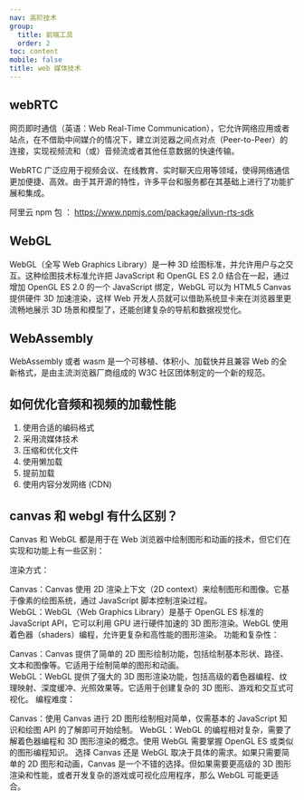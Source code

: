 ```yaml
---
nav: 高阶技术
group:
  title: 前端工具
  order: 2
toc: content
mobile: false
title: web 媒体技术
---
```


## webRTC

网页即时通信（英语：Web Real-Time Communication），它允许网络应用或者站点，在不借助中间媒介的情况下，建立浏览器之间点对点（Peer-to-Peer）的连接，实现视频流和（或）音频流或者其他任意数据的快速传输。

WebRTC 广泛应用于视频会议、在线教育、实时聊天应用等领域，使得网络通信更加便捷、高效。由于其开源的特性，许多平台和服务都在其基础上进行了功能扩展和集成。

阿里云 npm 包 ： https://www.npmjs.com/package/aliyun-rts-sdk

## WebGL

WebGL（全写 Web Graphics Library）是一种 3D 绘图标准，并允许用户与之交互。这种绘图技术标准允许把 JavaScript 和 OpenGL ES 2.0 结合在一起，通过增加 OpenGL ES 2.0 的一个 JavaScript 绑定，WebGL 可以为 HTML5 Canvas 提供硬件 3D 加速渲染，这样 Web 开发人员就可以借助系统显卡来在浏览器里更流畅地展示 3D 场景和模型了，还能创建复杂的导航和数据视觉化。

## WebAssembly

WebAssembly 或者 wasm 是一个可移植、体积小、加载快并且兼容 Web 的全新格式，是由主流浏览器厂商组成的 W3C 社区团体制定的一个新的规范。

## 如何优化音频和视频的加载性能

1. 使用合适的编码格式
2. 采用流媒体技术
3. 压缩和优化文件
4. 使用懒加载
5. 提前加载
6. 使用内容分发网络 (CDN)

## canvas 和 webgl 有什么区别？

Canvas 和 WebGL 都是用于在 Web 浏览器中绘制图形和动画的技术，但它们在实现和功能上有一些区别：

渲染方式：

Canvas：Canvas 使用 2D 渲染上下文（2D context）来绘制图形和图像。它基于像素的绘图系统，通过 JavaScript 脚本控制渲染过程。  
WebGL：WebGL（Web Graphics Library）是基于 OpenGL ES 标准的 JavaScript API，它可以利用 GPU 进行硬件加速的 3D 图形渲染。WebGL 使用着色器（shaders）编程，允许更复杂和高性能的图形渲染。
功能和复杂性：

Canvas：Canvas 提供了简单的 2D 图形绘制功能，包括绘制基本形状、路径、文本和图像等。它适用于绘制简单的图形和动画。  
WebGL：WebGL 提供了强大的 3D 图形渲染功能，包括高级的着色器编程、纹理映射、深度缓冲、光照效果等。它适用于创建复杂的 3D 图形、游戏和交互式可视化。
编程难度：

Canvas：使用 Canvas 进行 2D 图形绘制相对简单，仅需基本的 JavaScript 知识和绘图 API 的了解即可开始绘制。
WebGL：WebGL 的编程相对复杂，需要了解着色器编程和 3D 图形渲染的概念。使用 WebGL 需要掌握 OpenGL ES 或类似的图形编程知识。
选择 Canvas 还是 WebGL 取决于具体的需求。如果只需要简单的 2D 图形和动画，Canvas 是一个不错的选择。但如果需要更高级的 3D 图形渲染和性能，或者开发复杂的游戏或可视化应用程序，那么 WebGL 可能更适合。
